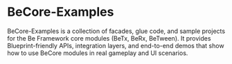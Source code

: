 # BeCore-Examples
BeCore-Examples is a collection of facades, glue code, and sample projects  for the Be Framework core modules (BeTx, BeRx, BeTween). It provides  Blueprint-friendly APIs, integration layers, and end-to-end demos that  show how to use BeCore modules in real gameplay and UI scenarios.
